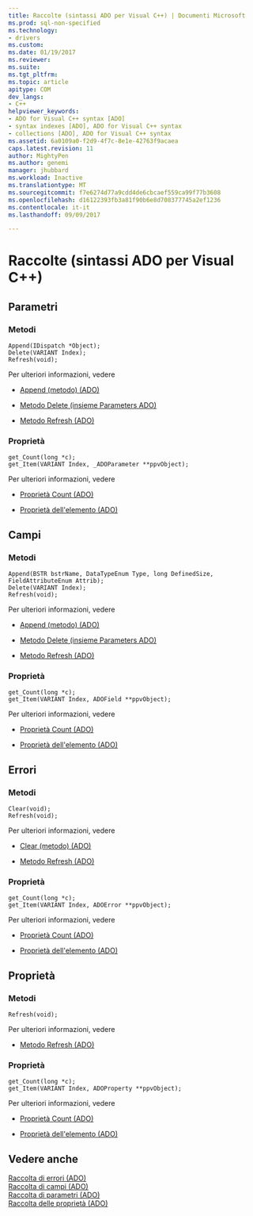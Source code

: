 ```yaml
---
title: Raccolte (sintassi ADO per Visual C++) | Documenti Microsoft
ms.prod: sql-non-specified
ms.technology:
- drivers
ms.custom: 
ms.date: 01/19/2017
ms.reviewer: 
ms.suite: 
ms.tgt_pltfrm: 
ms.topic: article
apitype: COM
dev_langs:
- C++
helpviewer_keywords:
- ADO for Visual C++ syntax [ADO]
- syntax indexes [ADO], ADO for Visual C++ syntax
- collections [ADO], ADO for Visual C++ syntax
ms.assetid: 6a0109a0-f2d9-4f7c-8e1e-42763f9acaea
caps.latest.revision: 11
author: MightyPen
ms.author: genemi
manager: jhubbard
ms.workload: Inactive
ms.translationtype: MT
ms.sourcegitcommit: f7e6274d77a9cdd4de6cbcaef559ca99f77b3608
ms.openlocfilehash: d16122393fb3a81f90b6e8d708377745a2ef1236
ms.contentlocale: it-it
ms.lasthandoff: 09/09/2017

---
```

# <a name="collections-ado-for-visual-c-syntax"></a>Raccolte (sintassi ADO per Visual C++)
## <a name="parameters"></a>Parametri  
  
### <a name="methods"></a>Metodi  
  
```  
Append(IDispatch *Object);  
Delete(VARIANT Index);  
Refresh(void);  
```  
  
 Per ulteriori informazioni, vedere  
  
-   [Append (metodo) (ADO)](../../../ado/reference/ado-api/append-method-ado.md)  
  
-   [Metodo Delete (insieme Parameters ADO)](../../../ado/reference/ado-api/delete-method-ado-parameters-collection.md)  
  
-   [Metodo Refresh (ADO)](../../../ado/reference/ado-api/refresh-method-ado.md)  
  
### <a name="properties"></a>Proprietà  
  
```  
get_Count(long *c);  
get_Item(VARIANT Index, _ADOParameter **ppvObject);  
```  
  
 Per ulteriori informazioni, vedere  
  
-   [Proprietà Count (ADO)](../../../ado/reference/ado-api/count-property-ado.md)  
  
-   [Proprietà dell'elemento (ADO)](../../../ado/reference/ado-api/item-property-ado.md)  
  
## <a name="fields"></a>Campi  
  
### <a name="methods"></a>Metodi  
  
```  
Append(BSTR bstrName, DataTypeEnum Type, long DefinedSize, FieldAttributeEnum Attrib);  
Delete(VARIANT Index);  
Refresh(void);  
```  
  
 Per ulteriori informazioni, vedere  
  
-   [Append (metodo) (ADO)](../../../ado/reference/ado-api/append-method-ado.md)  
  
-   [Metodo Delete (insieme Parameters ADO)](../../../ado/reference/ado-api/delete-method-ado-parameters-collection.md)  
  
-   [Metodo Refresh (ADO)](../../../ado/reference/ado-api/refresh-method-ado.md)  
  
### <a name="properties"></a>Proprietà  
  
```  
get_Count(long *c);  
get_Item(VARIANT Index, ADOField **ppvObject);  
```  
  
 Per ulteriori informazioni, vedere  
  
-   [Proprietà Count (ADO)](../../../ado/reference/ado-api/count-property-ado.md)  
  
-   [Proprietà dell'elemento (ADO)](../../../ado/reference/ado-api/item-property-ado.md)  
  
## <a name="errors"></a>Errori  
  
### <a name="methods"></a>Metodi  
  
```  
Clear(void);  
Refresh(void);  
```  
  
 Per ulteriori informazioni, vedere  
  
-   [Clear (metodo) (ADO)](../../../ado/reference/ado-api/clear-method-ado.md)  
  
-   [Metodo Refresh (ADO)](../../../ado/reference/ado-api/refresh-method-ado.md)  
  
### <a name="properties"></a>Proprietà  
  
```  
get_Count(long *c);  
get_Item(VARIANT Index, ADOError **ppvObject);  
```  
  
 Per ulteriori informazioni, vedere  
  
-   [Proprietà Count (ADO)](../../../ado/reference/ado-api/count-property-ado.md)  
  
-   [Proprietà dell'elemento (ADO)](../../../ado/reference/ado-api/item-property-ado.md)  
  
## <a name="properties"></a>Proprietà  
  
### <a name="methods"></a>Metodi  
  
```  
Refresh(void);  
```  
  
 Per ulteriori informazioni, vedere  
  
-   [Metodo Refresh (ADO)](../../../ado/reference/ado-api/refresh-method-ado.md)  
  
### <a name="properties"></a>Proprietà  
  
```  
get_Count(long *c);  
get_Item(VARIANT Index, ADOProperty **ppvObject);  
```  
  
 Per ulteriori informazioni, vedere  
  
-   [Proprietà Count (ADO)](../../../ado/reference/ado-api/count-property-ado.md)  
  
-   [Proprietà dell'elemento (ADO)](../../../ado/reference/ado-api/item-property-ado.md)  
  
## <a name="see-also"></a>Vedere anche  
 [Raccolta di errori (ADO)](../../../ado/reference/ado-api/errors-collection-ado.md)   
 [Raccolta di campi (ADO)](../../../ado/reference/ado-api/fields-collection-ado.md)   
 [Raccolta di parametri (ADO)](../../../ado/reference/ado-api/parameters-collection-ado.md)   
 [Raccolta delle proprietà (ADO)](../../../ado/reference/ado-api/properties-collection-ado.md)


